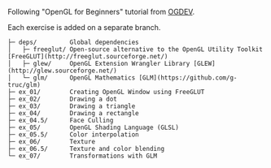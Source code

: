 Following "OpenGL for Beginners" tutorial from [OGDEV](https://ogldev.org/).

Each exercise is added on a separate branch.

```
├─ deps/         Global dependencies
│   ├─ freeglut/ Open-source alternative to the OpenGL Utility Toolkit [FreeGLUT](http://freeglut.sourceforge.net/)
│   ├─ glew/     OpenGL Extension Wrangler Library [GLEW](http://glew.sourceforge.net/)
│   └─ glm/      OpenGL Mathematics [GLM](https://github.com/g-truc/glm)
├─ ex_01/        Creating OpenGL Window using FreeGLUT
├─ ex_02/        Drawing a dot
├─ ex_03/        Drawing a triangle
├─ ex_04/        Drawing a rectangle
├─ ex_04.5/      Face Culling
├─ ex_05/        OpenGL Shading Language (GLSL)
├─ ex_05.5/      Color interpolation
├─ ex_06/        Texture
├─ ex_06.5/      Texture and color blending
└─ ex_07/        Transformations with GLM
```